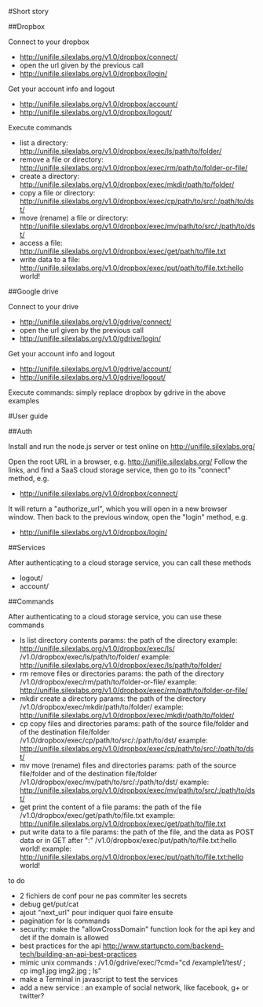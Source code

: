 #Short story

##Dropbox

Connect to your dropbox 
* http://unifile.silexlabs.org/v1.0/dropbox/connect/
* open the url given by the previous call
* http://unifile.silexlabs.org/v1.0/dropbox/login/

Get your account info and logout
* http://unifile.silexlabs.org/v1.0/dropbox/account/
* http://unifile.silexlabs.org/v1.0/dropbox/logout/

Execute commands
* list a directory: http://unifile.silexlabs.org/v1.0/dropbox/exec/ls/path/to/folder/
* remove a file or directory: http://unifile.silexlabs.org/v1.0/dropbox/exec/rm/path/to/folder-or-file/
* create a directory: http://unifile.silexlabs.org/v1.0/dropbox/exec/mkdir/path/to/folder/
* copy a file or directory: http://unifile.silexlabs.org/v1.0/dropbox/exec/cp/path/to/src/:/path/to/dst/
* move (rename) a file or directory: http://unifile.silexlabs.org/v1.0/dropbox/exec/mv/path/to/src/:/path/to/dst/
* access a file: http://unifile.silexlabs.org/v1.0/dropbox/exec/get/path/to/file.txt
* write data to a file: http://unifile.silexlabs.org/v1.0/dropbox/exec/put/path/to/file.txt:hello world!

##Google drive

Connect to your drive 
* http://unifile.silexlabs.org/v1.0/gdrive/connect/
* open the url given by the previous call
* http://unifile.silexlabs.org/v1.0/gdrive/login/

Get your account info and logout
* http://unifile.silexlabs.org/v1.0/gdrive/account/
* http://unifile.silexlabs.org/v1.0/gdrive/logout/

Execute commands: simply replace dropbox by gdrive in the above examples


#User guide

##Auth

Install and run the node.js server or test online on http://unifile.silexlabs.org/

Open the root URL in a browser, e.g. http://unifile.silexlabs.org/
Follow the links, and find a SaaS cloud storage service, then go to its "connect" method, e.g.
* http://unifile.silexlabs.org/v1.0/dropbox/connect/

It will return a "authorize_url", which you will open in a new browser window. Then back to the previous window, open the "login" method, e.g.
* http://unifile.silexlabs.org/v1.0/dropbox/login/

##Services

After authenticating to a cloud storage service, you can call these methods

* logout/
* account/

##Commands

After authenticating to a cloud storage service, you can use these commands

* ls
  list directory contents
  params: the path of the directory
  example: http://unifile.silexlabs.org/v1.0/dropbox/exec/ls/
  /v1.0/dropbox/exec/ls/path/to/folder/
  example: http://unifile.silexlabs.org/v1.0/dropbox/exec/ls/path/to/folder/
* rm
  remove files or directories
  params: the path of the directory
  /v1.0/dropbox/exec/rm/path/to/folder-or-file/
  example: http://unifile.silexlabs.org/v1.0/dropbox/exec/rm/path/to/folder-or-file/
* mkdir
  create a directory
  params: the path of the directory
  /v1.0/dropbox/exec/mkdir/path/to/folder/
  example: http://unifile.silexlabs.org/v1.0/dropbox/exec/mkdir/path/to/folder/
* cp
  copy files and directories
  params: path of the source file/folder and of the destination file/folder
  /v1.0/dropbox/exec/cp/path/to/src/:/path/to/dst/
  example: http://unifile.silexlabs.org/v1.0/dropbox/exec/cp/path/to/src/:/path/to/dst/
* mv
  move (rename) files and directories
  params: path of the source file/folder and of the destination file/folder
  /v1.0/dropbox/exec/mv/path/to/src/:/path/to/dst/
  example: http://unifile.silexlabs.org/v1.0/dropbox/exec/mv/path/to/src/:/path/to/dst/
* get
  print the content of a file
  params: the path of the file
  /v1.0/dropbox/exec/get/path/to/file.txt
  example: http://unifile.silexlabs.org/v1.0/dropbox/exec/get/path/to/file.txt
* put
  write data to a file
  params: the path of the file, and the data as POST data or in GET after ":"
  /v1.0/dropbox/exec/put/path/to/file.txt:hello world!
  example: http://unifile.silexlabs.org/v1.0/dropbox/exec/put/path/to/file.txt:hello world!


to do
- 2 fichiers de conf pour ne pas commiter les secrets
- debug get/put/cat
- ajout "next_url" pour indiquer quoi faire ensuite
- pagination for ls commands
- security: make the "allowCrossDomain" function look for the api key and det if the domain is allowed
- best practices for the api
  http://www.startupcto.com/backend-tech/building-an-api-best-practices
- mimic unix commands : /v1.0/gdrive/exec/?cmd="cd /example1/test/ ; cp img1.jpg img2.jpg ; ls"
- make a Terminal in javascript to test the services
- add a new service : an example of social network, like facebook, g+ or twitter?


